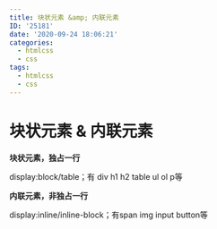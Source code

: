 ```yaml
---
title: 块状元素 &amp; 内联元素
ID: '25181'
date: '2020-09-24 18:06:21'
categories:
  - htmlcss
  - css
tags:
  - htmlcss
  - css
---
```


# 块状元素 &amp; 内联元素

**块状元素，独占一行**

display:block/table；有 div h1 h2 table ul ol p等

**内联元素，非独占一行**

display:inline/inline-block；有span img input button等
 
 
 
 
 
 
 
 
 
 
 
 
 
 
 
 
 
 
 
 
 
 
 
 
